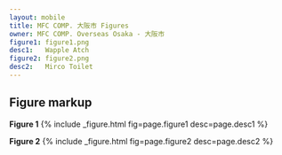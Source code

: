 ```yaml
---
layout: mobile
title: MFC COMP. 大阪市 Figures
owner: MFC COMP. Overseas Osaka - 大阪市
figure1: figure1.png
desc1:   Wapple Atch
figure2: figure2.png
desc2:   Mirco Toilet
---
```


## Figure markup

   **Figure 1**
   {% include _figure.html   fig=page.figure1  desc=page.desc1 %}

   **Figure 2**
   {% include _figure.html   fig=page.figure2  desc=page.desc2 %}

